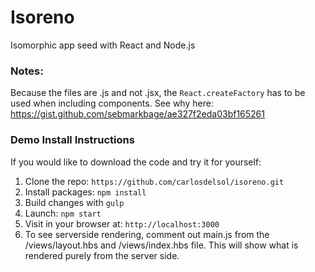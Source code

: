 # Isoreno
Isomorphic app seed with React and Node.js

### Notes:

Because the files are .js and not .jsx, the `React.createFactory` has to be used when including components. See why here: https://gist.github.com/sebmarkbage/ae327f2eda03bf165261

### Demo Install Instructions

If you would like to download the code and try it for yourself:

1. Clone the repo: `https://github.com/carlosdelsol/isoreno.git`
2. Install packages: `npm install`
3. Build changes with `gulp`
4. Launch: `npm start`
5. Visit in your browser at: `http://localhost:3000`
6. To see serverside rendering, comment out main.js from the /views/layout.hbs and /views/index.hbs file. This will show what is rendered purely from the server side.
